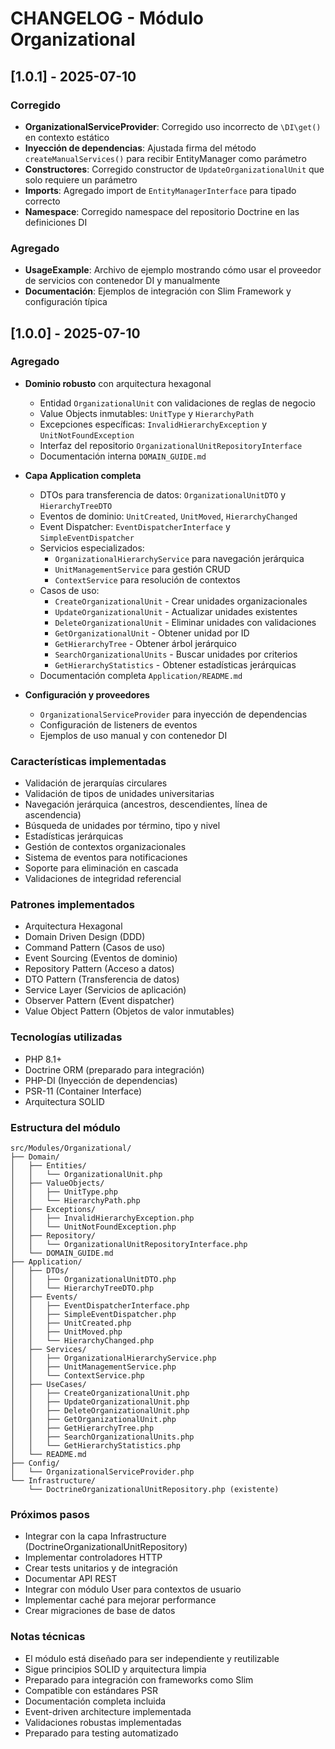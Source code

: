 # CHANGELOG - Módulo Organizational

## [1.0.1] - 2025-07-10

### Corregido
- **OrganizationalServiceProvider**: Corregido uso incorrecto de `\DI\get()` en contexto estático
- **Inyección de dependencias**: Ajustada firma del método `createManualServices()` para recibir EntityManager como parámetro
- **Constructores**: Corregido constructor de `UpdateOrganizationalUnit` que solo requiere un parámetro
- **Imports**: Agregado import de `EntityManagerInterface` para tipado correcto
- **Namespace**: Corregido namespace del repositorio Doctrine en las definiciones DI

### Agregado
- **UsageExample**: Archivo de ejemplo mostrando cómo usar el proveedor de servicios con contenedor DI y manualmente
- **Documentación**: Ejemplos de integración con Slim Framework y configuración típica

## [1.0.0] - 2025-07-10

### Agregado
- **Dominio robusto** con arquitectura hexagonal
  - Entidad `OrganizationalUnit` con validaciones de reglas de negocio
  - Value Objects inmutables: `UnitType` y `HierarchyPath`
  - Excepciones específicas: `InvalidHierarchyException` y `UnitNotFoundException`
  - Interfaz del repositorio `OrganizationalUnitRepositoryInterface`
  - Documentación interna `DOMAIN_GUIDE.md`

- **Capa Application completa**
  - DTOs para transferencia de datos: `OrganizationalUnitDTO` y `HierarchyTreeDTO`
  - Eventos de dominio: `UnitCreated`, `UnitMoved`, `HierarchyChanged`
  - Event Dispatcher: `EventDispatcherInterface` y `SimpleEventDispatcher`
  - Servicios especializados:
    - `OrganizationalHierarchyService` para navegación jerárquica
    - `UnitManagementService` para gestión CRUD
    - `ContextService` para resolución de contextos
  - Casos de uso:
    - `CreateOrganizationalUnit` - Crear unidades organizacionales
    - `UpdateOrganizationalUnit` - Actualizar unidades existentes
    - `DeleteOrganizationalUnit` - Eliminar unidades con validaciones
    - `GetOrganizationalUnit` - Obtener unidad por ID
    - `GetHierarchyTree` - Obtener árbol jerárquico
    - `SearchOrganizationalUnits` - Buscar unidades por criterios
    - `GetHierarchyStatistics` - Obtener estadísticas jerárquicas
  - Documentación completa `Application/README.md`

- **Configuración y proveedores**
  - `OrganizationalServiceProvider` para inyección de dependencias
  - Configuración de listeners de eventos
  - Ejemplos de uso manual y con contenedor DI

### Características implementadas
- Validación de jerarquías circulares
- Validación de tipos de unidades universitarias
- Navegación jerárquica (ancestros, descendientes, línea de ascendencia)
- Búsqueda de unidades por término, tipo y nivel
- Estadísticas jerárquicas
- Gestión de contextos organizacionales
- Sistema de eventos para notificaciones
- Soporte para eliminación en cascada
- Validaciones de integridad referencial

### Patrones implementados
- Arquitectura Hexagonal
- Domain Driven Design (DDD)
- Command Pattern (Casos de uso)
- Event Sourcing (Eventos de dominio)
- Repository Pattern (Acceso a datos)
- DTO Pattern (Transferencia de datos)
- Service Layer (Servicios de aplicación)
- Observer Pattern (Event dispatcher)
- Value Object Pattern (Objetos de valor inmutables)

### Tecnologías utilizadas
- PHP 8.1+
- Doctrine ORM (preparado para integración)
- PHP-DI (Inyección de dependencias)
- PSR-11 (Container Interface)
- Arquitectura SOLID

### Estructura del módulo
```
src/Modules/Organizational/
├── Domain/
│   ├── Entities/
│   │   └── OrganizationalUnit.php
│   ├── ValueObjects/
│   │   ├── UnitType.php
│   │   └── HierarchyPath.php
│   ├── Exceptions/
│   │   ├── InvalidHierarchyException.php
│   │   └── UnitNotFoundException.php
│   ├── Repository/
│   │   └── OrganizationalUnitRepositoryInterface.php
│   └── DOMAIN_GUIDE.md
├── Application/
│   ├── DTOs/
│   │   ├── OrganizationalUnitDTO.php
│   │   └── HierarchyTreeDTO.php
│   ├── Events/
│   │   ├── EventDispatcherInterface.php
│   │   ├── SimpleEventDispatcher.php
│   │   ├── UnitCreated.php
│   │   ├── UnitMoved.php
│   │   └── HierarchyChanged.php
│   ├── Services/
│   │   ├── OrganizationalHierarchyService.php
│   │   ├── UnitManagementService.php
│   │   └── ContextService.php
│   ├── UseCases/
│   │   ├── CreateOrganizationalUnit.php
│   │   ├── UpdateOrganizationalUnit.php
│   │   ├── DeleteOrganizationalUnit.php
│   │   ├── GetOrganizationalUnit.php
│   │   ├── GetHierarchyTree.php
│   │   ├── SearchOrganizationalUnits.php
│   │   └── GetHierarchyStatistics.php
│   └── README.md
├── Config/
│   └── OrganizationalServiceProvider.php
└── Infrastructure/
    └── DoctrineOrganizationalUnitRepository.php (existente)
```

### Próximos pasos
- Integrar con la capa Infrastructure (DoctrineOrganizationalUnitRepository)
- Implementar controladores HTTP
- Crear tests unitarios y de integración
- Documentar API REST
- Integrar con módulo User para contextos de usuario
- Implementar caché para mejorar performance
- Crear migraciones de base de datos

### Notas técnicas
- El módulo está diseñado para ser independiente y reutilizable
- Sigue principios SOLID y arquitectura limpia
- Preparado para integración con frameworks como Slim
- Compatible con estándares PSR
- Documentación completa incluida
- Event-driven architecture implementada
- Validaciones robustas implementadas
- Preparado para testing automatizado
